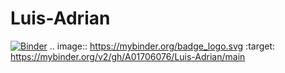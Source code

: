 # Luis-Adrian 
[![Binder](https://mybinder.org/badge_logo.svg)](https://mybinder.org/v2/gh/A01706076/Luis-Adrian/main)
.. image:: https://mybinder.org/badge_logo.svg
 :target: https://mybinder.org/v2/gh/A01706076/Luis-Adrian/main
